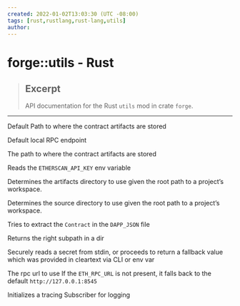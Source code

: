 ```yaml
---
created: 2022-01-02T13:03:30 (UTC -08:00)
tags: [rust,rustlang,rust-lang,utils]
author: 
---
```


# forge::utils - Rust

> ## Excerpt
> API documentation for the Rust `utils` mod in crate `forge`.

---
Default Path to where the contract artifacts are stored

Default local RPC endpoint

The path to where the contract artifacts are stored

Reads the `ETHERSCAN_API_KEY` env variable

Determines the artifacts directory to use given the root path to a project’s workspace.

Determines the source directory to use given the root path to a project’s workspace.

Tries to extract the `Contract` in the `DAPP_JSON` file

Returns the right subpath in a dir

Securely reads a secret from stdin, or proceeds to return a fallback value which was provided in cleartext via CLI or env var

The rpc url to use If the `ETH_RPC_URL` is not present, it falls back to the default `http://127.0.0.1:8545`

Initializes a tracing Subscriber for logging
